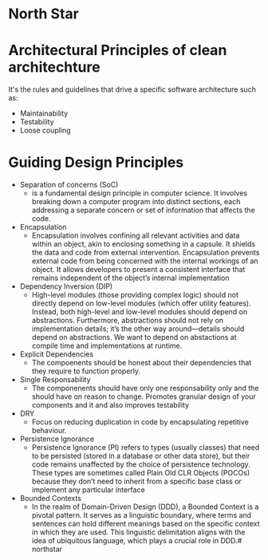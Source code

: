 # North Star
# Architectural Principles of clean architechture
It's the rules and guidelines that drive a specific software architecture such as:
* Maintainability
* Testability
* Loose coupling

# Guiding Design Principles
* Separation of concerns (SoC) 
    * is a fundamental design principle in computer science. It involves breaking down a computer program into distinct sections, each addressing a separate concern or set of information that affects the code.
* Encapsulation
    * Encapsulation involves confining all relevant activities and data within an object, akin to enclosing something in a capsule. It shields the data and code from external intervention. Encapsulation prevents external code from being concerned with the internal workings of an object. It allows developers to present a consistent interface that remains independent of the object’s internal implementation
* Dependency Inversion (DIP)
    * High-level modules (those providing complex logic) should not directly depend on low-level modules (which offer utility features). Instead, both high-level and low-level modules should depend on abstractions. Furthermore, abstractions should not rely on implementation details; it’s the other way around—details should depend on abstractions. We want to depend on abstactions at compile time and implementations at runtime.
* Explicit Dependencies
    * The compoenents should be honest about their dependencies that they require to function properly. 
* Single Responsability
    * The componenents should have only one responsability only and the should have on reason to change. Promotes granular design of your components and it and also improves testability
* DRY
    * Focus on reducing duplication in code by encapsulating repetitive behaviour.
* Persistence Ignorance
    * Persistence Ignorance (PI) refers to types (usually classes) that need to be persisted (stored in a database or other data store), but their code remains unaffected by the choice of persistence technology.
These types are sometimes called Plain Old CLR Objects (POCOs) because they don’t need to inherit from a specific base class or implement any particular interface
* Bounded Contexts
    * In the realm of Domain-Driven Design (DDD), a Bounded Context is a pivotal pattern. It serves as a linguistic boundary, where terms and sentences can hold different meanings based on the specific context in which they are used. This linguistic delimitation aligns with the idea of ubiquitous language, which plays a crucial role in DDD.# northstar